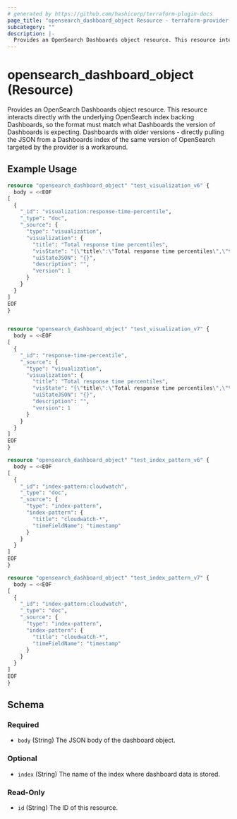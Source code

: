 ```yaml
---
# generated by https://github.com/hashicorp/terraform-plugin-docs
page_title: "opensearch_dashboard_object Resource - terraform-provider-opensearch"
subcategory: ""
description: |-
  Provides an OpenSearch Dashboards object resource. This resource interacts directly with the underlying OpenSearch index backing Dashboards, so the format must match what Dashboards the version of Dashboards is expecting. Dashboards with older versions - directly pulling the JSON from a Dashboards index of the same version of OpenSearch targeted by the provider is a workaround.
---
```


# opensearch_dashboard_object (Resource)

Provides an OpenSearch Dashboards object resource. This resource interacts directly with the underlying OpenSearch index backing Dashboards, so the format must match what Dashboards the version of Dashboards is expecting. Dashboards with older versions - directly pulling the JSON from a Dashboards index of the same version of OpenSearch targeted by the provider is a workaround.

## Example Usage

```terraform
resource "opensearch_dashboard_object" "test_visualization_v6" {
  body = <<EOF
[
  {
    "_id": "visualization:response-time-percentile",
    "_type": "doc",
    "_source": {
      "type": "visualization",
      "visualization": {
        "title": "Total response time percentiles",
        "visState": "{\"title\":\"Total response time percentiles\",\"type\":\"line\",\"params\":{\"addTooltip\":true,\"addLegend\":true,\"legendPosition\":\"right\",\"showCircles\":true,\"interpolate\":\"linear\",\"scale\":\"linear\",\"drawLinesBetweenPoints\":true,\"radiusRatio\":9,\"times\":[],\"addTimeMarker\":false,\"defaultYExtents\":false,\"setYExtents\":false},\"aggs\":[{\"id\":\"1\",\"enabled\":true,\"type\":\"percentiles\",\"schema\":\"metric\",\"params\":{\"field\":\"app.total_time\",\"percents\":[50,90,95]}},{\"id\":\"2\",\"enabled\":true,\"type\":\"date_histogram\",\"schema\":\"segment\",\"params\":{\"field\":\"@timestamp\",\"interval\":\"auto\",\"customInterval\":\"2h\",\"min_doc_count\":1,\"extended_bounds\":{}}},{\"id\":\"3\",\"enabled\":true,\"type\":\"terms\",\"schema\":\"group\",\"params\":{\"field\":\"system.syslog.program\",\"size\":5,\"order\":\"desc\",\"orderBy\":\"_term\"}}],\"listeners\":{}}",
        "uiStateJSON": "{}",
        "description": "",
        "version": 1
      }
    }
  }
]
EOF
}


resource "opensearch_dashboard_object" "test_visualization_v7" {
  body = <<EOF
[
  {
    "_id": "response-time-percentile",
    "_source": {
      "type": "visualization",
      "visualization": {
        "title": "Total response time percentiles",
        "visState": "{\"title\":\"Total response time percentiles\",\"type\":\"line\",\"params\":{\"addTooltip\":true,\"addLegend\":true,\"legendPosition\":\"right\",\"showCircles\":true,\"interpolate\":\"linear\",\"scale\":\"linear\",\"drawLinesBetweenPoints\":true,\"radiusRatio\":9,\"times\":[],\"addTimeMarker\":false,\"defaultYExtents\":false,\"setYExtents\":false},\"aggs\":[{\"id\":\"1\",\"enabled\":true,\"type\":\"percentiles\",\"schema\":\"metric\",\"params\":{\"field\":\"app.total_time\",\"percents\":[50,90,95]}},{\"id\":\"2\",\"enabled\":true,\"type\":\"date_histogram\",\"schema\":\"segment\",\"params\":{\"field\":\"@timestamp\",\"interval\":\"auto\",\"customInterval\":\"2h\",\"min_doc_count\":1,\"extended_bounds\":{}}},{\"id\":\"3\",\"enabled\":true,\"type\":\"terms\",\"schema\":\"group\",\"params\":{\"field\":\"system.syslog.program\",\"size\":5,\"order\":\"desc\",\"orderBy\":\"_term\"}}],\"listeners\":{}}",
        "uiStateJSON": "{}",
        "description": "",
        "version": 1
      }
    }
  }
]
EOF
}

resource "opensearch_dashboard_object" "test_index_pattern_v6" {
  body = <<EOF
[
  {
    "_id": "index-pattern:cloudwatch",
    "_type": "doc",
    "_source": {
      "type": "index-pattern",
      "index-pattern": {
        "title": "cloudwatch-*",
        "timeFieldName": "timestamp"
      }
    }
  }
]
EOF
}

resource "opensearch_dashboard_object" "test_index_pattern_v7" {
  body = <<EOF
[
  {
    "_id": "index-pattern:cloudwatch",
    "_type": "doc",
    "_source": {
      "type": "index-pattern",
      "index-pattern": {
        "title": "cloudwatch-*",
        "timeFieldName": "timestamp"
      }
    }
  }
]
EOF
}
```

<!-- schema generated by tfplugindocs -->
## Schema

### Required

- `body` (String) The JSON body of the dashboard object.

### Optional

- `index` (String) The name of the index where dashboard data is stored.

### Read-Only

- `id` (String) The ID of this resource.


